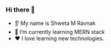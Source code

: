### Hi there 👋
* 👂 My name is Shweta M Ravnak
* 🌱 I’m currently learning MERN stack
* ❤️ I love learning new technologies.
